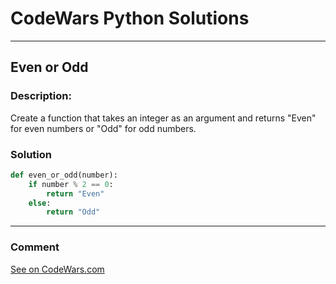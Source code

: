 # CodeWars Python Solutions

---

## Even or Odd


### Description:

Create a function that takes an integer as an argument and returns "Even" for even numbers or "Odd" for odd numbers.


### Solution


```python
def even_or_odd(number):
    if number % 2 == 0:
        return "Even"
    else:
        return "Odd"
```

---
### Comment



[See on CodeWars.com](https://www.codewars.com/users/ITRonin)
